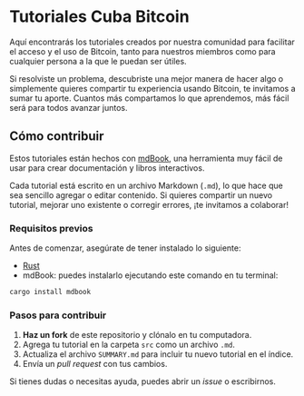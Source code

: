 # Tutoriales Cuba Bitcoin

Aquí encontrarás los tutoriales creados por nuestra comunidad para facilitar el acceso y el uso de Bitcoin, tanto para nuestros miembros como para cualquier persona a la que le puedan ser útiles.

Si resolviste un problema, descubriste una mejor manera de hacer algo o simplemente quieres compartir tu experiencia usando Bitcoin, te invitamos a sumar tu aporte. Cuantos más compartamos lo que aprendemos, más fácil será para todos avanzar juntos.

## Cómo contribuir

Estos tutoriales están hechos con [mdBook](https://rust-lang.github.io/mdBook/), una herramienta muy fácil de usar para crear documentación y libros interactivos.

Cada tutorial está escrito en un archivo Markdown (`.md`), lo que hace que sea sencillo agregar o editar contenido. Si quieres compartir un nuevo tutorial, mejorar uno existente o corregir errores, ¡te invitamos a colaborar!

### Requisitos previos

Antes de comenzar, asegúrate de tener instalado lo siguiente:

- [Rust](https://www.rust-lang.org/es/tools/install)
- mdBook: puedes instalarlo ejecutando este comando en tu terminal:

```bash
cargo install mdbook
```

### Pasos para contribuir

1. **Haz un fork** de este repositorio y clónalo en tu computadora.
2. Agrega tu tutorial en la carpeta `src` como un archivo `.md`.
3. Actualiza el archivo `SUMMARY.md` para incluir tu nuevo tutorial en el índice.
4. Envía un *pull request* con tus cambios.

Si tienes dudas o necesitas ayuda, puedes abrir un *issue* o escribirnos.

